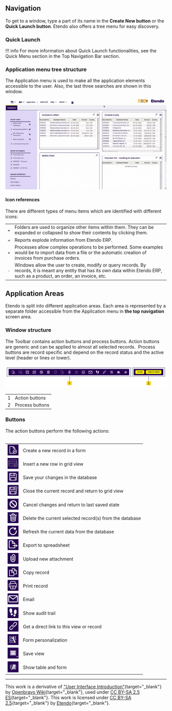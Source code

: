 ## Navigation 

To get to a window, type a part of its name in the **Create New button** or the **Quick Launch button**. Etendo also offers a tree menu for easy discovery.

### Quick Launch

!!! info
    For more information about Quick Launch functionalities, see the Quick Menu section in the Top Navigation Bar section.


### Application menu tree structure

The Application menu is used to make all the application elements accessible to the user. Also, the last three searches are shown in this window.

![Application menu navigation](/assets/drive/15OtgKjJ76XdA_PLUgQIY21SLVtSU-34j.png)

#### Icon references

There are different types of menu items which are identified with different icons:

|     |     |
| --- | --- |
| ![](/assets/drive/1apop_xv-FUNdRrbFRKYftecCOtoNPBsW.png ) | Folders are used to organize other items within them. They can be expanded or collapsed to show their contents by clicking them. |
| ![](/assets/drive/1NRP6x7Skj7LAT4mVS3QtloWPHncJGIQD.png) | Reports explode information from Etendo ERP. |
| ![](/assets/drive/19YyKApp-ccjaq7vy_2NkpEtEOimOU1jW.png) | Processes allow complex operations to be performed. Some examples would be to import data from a file or the automatic creation of invoices from purchase orders. |
| ![](/assets/drive/1uO4tHOiBKtbZC9303O3-we-NWVlYLgQx.png) | Windows allow the user to create, modify or query records. By records, it is meant any entity that has its own data within Etendo ERP, such as a product, an order, an invoice, etc. |

## Application Areas 

Etendo is split into different application areas. Each area is represented by a separate folder accessible from the Application menu in **the top navigation** screen area.

### Window structure

The Toolbar contains action buttons and process buttons. Action buttons are generic and can be applied to almost all selected records.  Process buttons are record specific and depend on the record status and the active level (header or lines or lower).

![Window structure](/assets/drive/14FFpTaeNhX8GcezEMlHcoECXHqw_6hqT.png)

|     |     |
| --- | --- |
| 1   | Action buttons |
| 2   | Process buttons |

### Buttons

The action buttons perform the following actions:   
 

|     |     |
| --- | --- |
| ![Create new record](/assets/drive/1GKlIMPwsdJGcBxlsAaPPA1JKLtltwKtE.png) | Create a new record in a form 
| ![Insert new row](/assets/drive/1Y1C3_1wbieXR4kT8N5m8R0U2mkXw5kdG.png) | Insert a new row in grid view 
| ![Save your changes](/assets/drive/1XhR2JA823h4QSC0WDHjFZBsu_vfwf0OH.png) | Save your changes in the database 
| ![Close current record](/assets/drive/1dBa6cXcbn42LpfdNixq_vTi6sXfd8Keq.png) | Close the current record and return to grid view 
| ![Cancel changes](/assets/drive/1NsE9zY7TiPoUgYIQ8UppUVObXUKVVY4S.png) | Cancel changes and return to last saved state 
| ![Delete current record](/assets/drive/1d4lwOizdurcc-TbeKyf-hHr9AoiybAVN.png) | Delete the current selected record(s) from the database |
| ![Refresh current data](/assets/drive/1VYT35K3_gln6IhYBW8H9L5Qj-fQ_2zMS.png) | Refresh the current data from the database 
| ![Export to spreadsheet](/assets/drive/1DiWO0xVHHDOOX1VubqN2jTCUllOwLpaF.png) | Export to spreadsheet 
| ![Upload new attachment](/assets/drive/1GpERUp_lqI33tTyeajqKkwBmuMlDqhwH.png) | Upload new attachment 
| ![Copy record](/assets/drive/1KC4OssTS5KT53zrp6-x7IjLk7af6Wa7x.png) | Copy record 
| ![Print record](/assets/drive/12xqXpyWebW_9nS51oKncFUuMKL_3XPMs.png) | Print record 
| ![Show audit trail](/assets/drive/1cOwiLhDDaipaNp8WUoZ_YV2KK0M9jNmM.png) | Email 
| ![Show audit trail](/assets/drive/16ZwtS_WTw9JN2rgMXqztMl-30PufisGJ.png) | Show audit trail 
| ![Get a direct link](/assets/drive/1cNvwjtP2gv3q0IcLr7WzK-dzqJePnFdK.png) | Get a direct link to this view or record 
| ![Form personalization](/assets/drive/1QttVniwTrd0JC-QabYjnXzunnC9dIZx1.png) | Form personalization 
| ![Save view](/assets/drive/1DEpV-kFC2K9JvhSD0eeEhgjPFcM7bi6W.png) | Save view |.png
| ![Show table and form](/assets/drive/1kSNsODGVIbTbEDzYRDqR_LqCVKk0_sXp.png) | Show table and form |.png

---
This work is a derivative of ["User Interface Introduction"](http://wiki.openbravo.com/wiki/User_Interface_Introduction){target="_blank"} by [Openbravo Wiki](http://wiki.openbravo.com/wiki/Welcome_to_Openbravo){target="_blank"}, used under [CC BY-SA 2.5 ES](https://creativecommons.org/licenses/by-sa/2.5/es/){target="_blank"}. This work is licensed under [CC BY-SA 2.5](https://creativecommons.org/licenses/by-sa/2.5/){target="_blank"} by [Etendo](https://etendo.software){target="_blank"}.